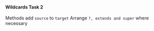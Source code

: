 #### **Wildcards Task 2**

Methods add `source` to `target`
Arrange `?, extends and super` where necessary 